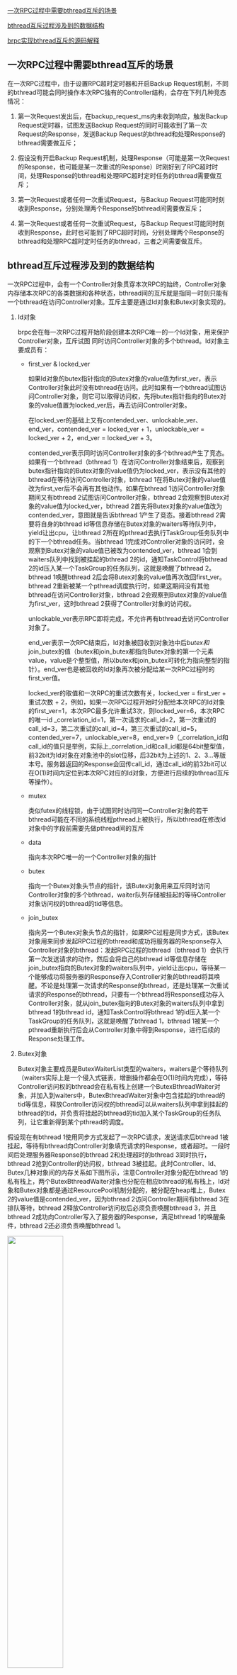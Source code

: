 [一次RPC过程中需要bthread互斥的场景](#一次RPC过程中需要bthread互斥的场景)

[bthread互斥过程涉及到的数据结构](#bthread互斥过程涉及到的数据结构)

[brpc实现bthread互斥的源码解释](#brpc实现bthread互斥的源码解释)

## 一次RPC过程中需要bthread互斥的场景
在一次RPC过程中，由于设置RPC超时定时器和开启Backup Request机制，不同的bthread可能会同时操作本次RPC独有的Controller结构，会存在下列几种竞态情况：

1. 第一次Request发出后，在backup_request_ms内未收到响应，触发Backup Request定时器，试图发送Backup Request的同时可能收到了第一次Request的Response，发送Backup Request的bthread和处理Response的bthread需要做互斥；

2. 假设没有开启Backup Request机制，处理Response（可能是第一次Request的Response，也可能是某一次重试的Response）时刚好到了RPC超时时间，处理Response的bthread和处理RPC超时定时任务的bthread需要做互斥；

3. 第一次Request或者任何一次重试Request，与Backup Request可能同时刻收到Response，分别处理两个Response的bthread间需要做互斥；

4. 第一次Request或者任何一次重试Request，与Backup Request可能同时刻收到Response，此时也可能到了RPC超时时间，分别处理两个Response的bthread和处理RPC超时定时任务的bthread，三者之间需要做互斥。

## bthread互斥过程涉及到的数据结构
一次RPC过程中，会有一个Controller对象贯穿本次RPC的始终，Controller对象内存储本次RPC的各类数据和各种状态，bthread间的互斥就是指同一时刻只能有一个bthread在访问Controller对象。互斥主要是通过Id对象和Butex对象实现的。

1. Id对象

   brpc会在每一次RPC过程开始阶段创建本次RPC唯一的一个Id对象，用来保护Controller对象，互斥试图 同时访问Controller对象的多个bthread。Id对象主要成员有：

   - first_ver & locked_ver
   
     如果Id对象的butex指针指向的Butex对象的value值为first_ver，表示Controller对象此时没有bthread在访问。此时如果有一个bthread试图访问Controller对象，则它可以取得访问权，先将butex指针指向的Butex对象的value值置为locked_ver后，再去访问Controller对象。
     
     在locked_ver的基础上又有contended_ver、unlockable_ver、end_ver，contended_ver = locked_ver + 1，unlockable_ver = locked_ver + 2，end_ver = locked_ver + 3。
     
     contended_ver表示同时访问Controller对象的多个bthread产生了竞态。如果有一个bthread（bthread 1）在访问Controller对象结束后，观察到butex指针指向的Butex对象的value值仍为locked_ver，表示没有其他的bthread在等待访问Controller对象，bthread 1在将Butex对象的value值改为first_ver后不会再有其他动作。如果在bthread 1访问Controller对象期间又有bthread 2试图访问Controller对象，bthread 2会观察到Butex对象的value值为locked_ver，bthread 2首先将Butex对象的value值改为contended_ver，意图就是告诉bthread 1产生了竞态。接着bthread 2需要将自身的bthread id等信息存储在Butex对象的waiters等待队列中，yield让出cpu，让bthread 2所在的pthread去执行TaskGroup任务队列中的下一个bthread任务。当bthread 1完成对Controller对象的访问时，会观察到Butex对象的value值已被改为contended_ver，bthread 1会到waiters队列中找到被挂起的bthread 2的id，通知TaskControl将bthread 2的id压入某一个TaskGroup的任务队列，这就是唤醒了bthread 2。bthread 1唤醒bthread 2后会将Butex对象的value值再次改回first_ver。bthread 2重新被某一个pthread调度执行时，如果这期间没有其他bthread在访问Controller对象，bthread 2会观察到Butex对象的value值为first_ver，这时bthread 2获得了Controller对象的访问权。
     
     unlockable_ver表示RPC即将完成，不允许再有bthread去访问Controller对象了。
     
     end_ver表示一次RPC结束后，Id对象被回收到对象池中后*butex和*join_butex的值（butex和join_butex都指向Butex对象的第一个元素value，value是个整型值，所以butex和join_butex可转化为指向整型的指针）。end_ver也是被回收的Id对象再次被分配给某一次RPC过程时的first_ver值。
     
     locked_ver的取值和一次RPC的重试次数有关，locked_ver = first_ver + 重试次数 + 2，例如，如果一次RPC过程开始时分配给本次RPC的Id对象的first_ver=1，本次RPC最多允许重试3次，则locked_ver=6，本次RPC的唯一id _correlation_id=1，第一次请求的call_id=2，第一次重试的call_id=3，第二次重试的call_id=4，第三次重试的call_id=5，contended_ver=7，unlockable_ver=8，end_ver=9（_correlation_id和call_id的值只是举例，实际上_correlation_id和call_id都是64bit整型值，前32bit为Id对象在对象池中的slot位移，后32bit为上述的1、2、3...等版本号。服务器返回的Response会回传call_id，通过call_id的前32bit可以在O(1)时间内定位到本次RPC对应的Id对象，方便进行后续的bthread互斥等操作）。

   - mutex
   
     类似futex的线程锁，由于试图同时访问同一Controller对象的若干bthread可能在不同的系统线程pthread上被执行，所以bthread在修改Id对象中的字段前需要先做pthread间的互斥

   - data
   
     指向本次RPC唯一的一个Controller对象的指针

   - butex
   
     指向一个Butex对象头节点的指针，该Butex对象用来互斥同时访问Controller对象的多个bthread，waiter队列存储被挂起的等待Controller对象访问权的bthread的tid等信息。
     
   - join_butex
   
     指向另一个Butex对象头节点的指针，如果RPC过程是同步方式，该Butex对象用来同步发起RPC过程的bthread和成功将服务器的Response存入Controller对象的bthread：发起RPC过程的bthread（bthread 1）会执行第一次发送请求的动作，然后会将自己的bthread id等信息存储在join_butex指向的Butex对象的waiters队列中，yield让出cpu，等待某一个能够成功将服务器的Response存入Controller对象的bthread将其唤醒。不论是处理第一次请求的Response的bthread，还是处理某一次重试请求的Response的bthread，只要有一个bthread将Response成功存入Controller对象，就从join_butex指向的Butex对象的waiters队列中拿到bthread 1的bthread id，通知TaskControl将bthread 1的id压入某一个TaskGroup的任务队列，这就是唤醒了bthread 1，bthread 1被某一个pthread重新执行后会从Controller对象中得到Response，进行后续的Response处理工作。
   
2. Butex对象

   Butex对象主要成员是ButexWaiterList类型的waiters，waiters是个等待队列（waiters实际上是一个侵入式链表，增删操作都会在O(1)时间内完成），等待Controller访问权的bthread会在私有栈上创建一个ButexBthreadWaiter对象，并加入到waiters中，ButexBthreadWaiter对象中包含挂起的bthread的tid等信息，释放Controller访问权的bthread可以从waiters队列中拿到挂起的bthread的tid，并负责将挂起的bthread的tid加入某个TaskGroup的任务队列，让它重新得到某个pthread的调度。

假设现在有bthread 1使用同步方式发起了一次RPC请求，发送请求后bthread 1被挂起，等待有bthread向Controller对象填充请求的Response，或者超时。一段时间后处理服务器Response的bthread 2和处理超时的bthread 3同时执行，bthread 2抢到Controller的访问权，bthread 3被挂起。此时Controller、Id、Butex几种对象间的内存关系如下图所示，注意Controller对象分配在bthread 1的私有栈上，两个ButexBthreadWaiter对象也分配在相应bthread的私有栈上，Id对象和Butex对象都是通过ResourcePool机制分配的，被分配在heap堆上，Butex 2的value值是contended_ver，因为bthread 2访问Controller期间有bthread 3在排队等待，bthread 2释放Controller访问权后必须负责唤醒bthread 3，并且bthread 2成功向Controller写入了服务器的Response，满足bthread 1的唤醒条件，bthread 2还必须负责唤醒bthread 1。

<img src="../images/client_bthread_sync_1.png" width="50%" height="50%"/>

## brpc实现bthread互斥的源码解释
brpc实现bthread互斥的主要结构为Id和Butex，关于Butex的细节请见[这篇文章](butex.md)，Id相关的代码在src/bthread/id.cpp中，主要的一些函数如下：

- bthread_id_lock_and_reset_range_verbose：访问共享数据前，竞争butex锁、等待butex锁：

```c++
// bthread访问Controller对象前必须要执行bthread_id_lock，实际上是调用bthread_id_lock_and_reset_range_verbose。
// 在这个函数中bthread会根据锁变量（Id的butex指针指向的Butex结构中value）的当前值，来判断下一步的动作：
// 1、如果锁变量当前值=first_ver，说明当前没有bthread在访问Controller，则把锁变量的值置为locked_ver，
//    告诉后来的bthread“我正在访问Controller，其他bthread先等待”，再去访问Controller；
// 2、如果锁变量当前值=locked_ver或contended_ver，则当前bthread需要挂起，正在访问Controller的bthread结束访问后
//    会负责唤醒挂起的bthread。
// 参数中，id是请求的call_id（要和RPC的correlation_id区分开），*pdata是共享对象（如Controller）的地址，
// range=RPC重试次数+2。
int bthread_id_lock_and_reset_range_verbose(
    bthread_id_t id, void **pdata, int range, const char *location) {
    // 通过id的前32bits，在O(1)时间内定位到Id对象的地址。
    bthread::Id* const meta = address_resource(bthread::get_slot(id));
    if (!meta) {
        return EINVAL;
    }
    // id_ver是call_id（一次RPC由于重试等因素可能产生多次call，每个call有其唯一id）。
    const uint32_t id_ver = bthread::get_version(id);
    // butex指针指向的是Butex结构的第一个元素：整型变量value，这就是锁变量。
    uint32_t* butex = meta->butex;
    // 函数的局部变量都是分配在各个bthread的私有栈上的，所以每个bthread看到的不是同一个ever_contended。
    bool ever_contended = false;
    // 这段代码可以被位于不同pthread上的多个bthread同时执行，所以需要先加线程锁。
    meta->mutex.lock();
    while (meta->has_version(id_ver)) {
        if (*butex == meta->first_ver) {
            // 执行到这里，表示当前没有其他bthread在访问Controller。
            // contended locker always wakes up the butex at unlock.
            meta->lock_location = location;
            if (range == 0) {
                // fast path
            } else if (range < 0 ||
                       range > bthread::ID_MAX_RANGE ||
                       range + meta->first_ver <= meta->locked_ver) {
                LOG_IF(FATAL, range < 0) << "range must be positive, actually "
                                         << range;
                LOG_IF(FATAL, range > bthread::ID_MAX_RANGE)
                    << "max range is " << bthread::ID_MAX_RANGE
                    << ", actually " << range;
            } else {
                // range的值是“一次RPC的重试次数+2”，
                // 如果first_ver=1，一次RPC在超时时间内允许重试3次，则locked_ver=6。
                meta->locked_ver = meta->first_ver + range;
            }
            // 1、如果是第一个访问Controller的bthread走到这里，则把锁变量的值置为locked_ver；
            // 2、如果是曾经因等待锁而被挂起的bthread走到这里，则把锁变量的值置为contended_ver。
            *butex = (ever_contended ? meta->contended_ver() : meta->locked_ver);
            // 锁变量已经被重置，后来的bthread看到锁变量最新值后就会得知已经有一个bthread在访问Controller，
            // 当前bthread可以释放pthread线程锁了。
            meta->mutex.unlock();
            if (pdata) {
                // 找到Controller对象的指针并返回。
                *pdata = meta->data;
            }
            return 0;
        } else if (*butex != meta->unlockable_ver()) {
            // 1、一个bthread（假设bthread id为C）执行到这里，锁变量的当前值（Butex的value值）
            //    要么是locked_ver，要么是contented_ver：
            //    a、如果锁变量的当前值=locked_ver，表示当前有一个bthread A正在访问Controller且还没有访问完成，
            //       且锁的等待队列中没有其他bthread被挂起；
            //    b、如果锁变量的当前值=contented_ver，表示当前不仅有一个bthread A正在访问Controller且还没有访问完成，
            //       而且还有一个或多个bthread（B、D、E...）被挂起，等待唤醒。
            // 2、执行到这段代码的bthread必须要挂起，挂起前先将锁变量的值置为contended_ver，告诉正在访问Controller的bthread，
            //    访问完Controller后，要负责唤醒挂起的bthread；
            // 3、挂起是指：bthread将cpu寄存器的上下文存入context结构，让出cpu，执行这个bthread的pthread从TaskGroup的任务队列中
            //    取出下一个bthread去执行。
                  
            // 将锁变量的值置为contended_ver。  
            *butex = meta->contended_ver();
            // 记住竞争锁失败时的锁变量的当前值，在bthread真正执行挂起动作前，要再次检查锁变量的最新值，只有挂起前的锁变量最新值
            // 与expected_ver相等，bthread才能真正挂起；如果不等，锁可能已被释放，bthread不能挂起，否则可能永远
            // 无法被唤醒，这时bthread应该放弃挂起动作，再次去竞争锁。
            uint32_t expected_ver = *butex;
            // 关键字段的重置已完成，可以释放pthread线程锁了。
            meta->mutex.unlock();
            // 已经出现了bthread间的竞态。
            ever_contended = true;
            // 在butex_wait内部，新建ButexWaiter结构保存该bthread的主要信息并将ButexWaiter加入锁的等待队列waiters链表，然后yield让出cpu。
            // bthread真正挂起前，要再次判断锁变量的最新值是否与expected_ver相等。
            if (bthread::butex_wait(butex, expected_ver, NULL) < 0 &&
                errno != EWOULDBLOCK && errno != EINTR) {
                return errno;
            }
            
            // 这里是bthread被唤醒后，恢复执行点。
            
            // 之前挂起的bthread被重新执行，先要再次去竞争pthread线程锁。不一定能竞争成功，
            // 所以上层要有一个while循环不断的去判断被唤醒的bthread抢到pthread线程锁后可能观察到的butex锁变量的各种不同值。
            meta->mutex.lock();
        } else { // bthread_id_about_to_destroy was called.
            // Butex的value被其他bthread置为unlockable_ver，Id结构将被释放回资源池，Controller结构将被析构，即一次RPC已经完成，
            // 因此执行到这里的bthread直接返回，不会再有后续的动作。
            meta->mutex.unlock();
            return EPERM;
        }
    }
    meta->mutex.unlock();
    return EINVAL;
}
```

- bthread_id_unlock：释放butex锁，唤醒一个等待锁的bthread

```c++
int bthread_id_unlock(bthread_id_t id) {
    bthread::Id* const meta = address_resource(bthread::get_slot(id));
    if (!meta) {
        return EINVAL;
    }
    uint32_t* butex = meta->butex;
    // Release fence makes sure all changes made before signal visible to
    // woken-up waiters.
    const uint32_t id_ver = bthread::get_version(id);
    // 竞争线程锁
    meta->mutex.lock();
    if (!meta->has_version(id_ver)) {
        // call_id非法，严重错误
        meta->mutex.unlock();
        LOG(FATAL) << "Invalid bthread_id=" << id.value;
        return EINVAL;
    }
    if (*butex == meta->first_ver) {
        // 一个bthread执行到这里，观察到的Butex的value的值要么是locked_ver，要么是contented_ver，
        // 不可能是first_ver，否则严重错误
        meta->mutex.unlock();
        LOG(FATAL) << "bthread_id=" << id.value << " is not locked!";
        return EPERM;
    }
    bthread::PendingError front;
    if (meta->pending_q.pop(&front)) {
        meta->lock_location = front.location;
        meta->mutex.unlock();
        // 
        if (meta->on_error) {
            return meta->on_error(front.id, meta->data, front.error_code);
        } else {
            return meta->on_error2(front.id, meta->data, front.error_code,
                                   front.error_text);
        }
    } else {
        // 如果contended为true，则有N（N>=1）个bthread挂在Butex的waiters队列中，等待唤醒
        const bool contended = (*butex == meta->contended_ver());
        // Butex的value恢复到first_ver，表示当前的bthread对Controller的独占性访问已完成，后续被唤醒的bthread可以去独占性的访问Controller了
        *butex = meta->first_ver;
        // 关键字段已完成更新，释放线程锁
        meta->mutex.unlock();
        if (contended) {
            // We may wake up already-reused id, but that's OK.
            // 如果有bthread挂在waiters队列中，唤醒其中之一
            bthread::butex_wake(butex);
        }
        return 0; 
    }
}
```

- bthread_id_join：

```c++
int bthread_id_join(bthread_id_t id) {
    const bthread::IdResourceId slot = bthread::get_slot(id);
    bthread::Id* const meta = address_resource(slot);
    if (!meta) {
        // The id is not created yet, this join is definitely wrong.
        return EINVAL;
    }
    const uint32_t id_ver = bthread::get_version(id);
    uint32_t* join_butex = meta->join_butex;
    while (1) {
        meta->mutex.lock();
        const bool has_ver = meta->has_version(id_ver);
        const uint32_t expected_ver = *join_butex;
        meta->mutex.unlock();
        if (!has_ver) {
            break;
        }
        // 挂在join_butex指向的Butex结构的waiter队列中，并yield让出cpu；
        // 恢复执行的时候，RPC过程已经完成，
        if (bthread::butex_wait(join_butex, expected_ver, NULL) < 0 &&
            errno != EWOULDBLOCK && errno != EINTR) {
            return errno;
        }
    }
    return 0;
}
```

- bthread_id_about_to_destroy：

```c++
int bthread_id_about_to_destroy(bthread_id_t id) {
    bthread::Id* const meta = address_resource(bthread::get_slot(id));
    if (!meta) {
        return EINVAL;
    }
    const uint32_t id_ver = bthread::get_version(id);
    uint32_t* butex = meta->butex;
    meta->mutex.lock();
    if (!meta->has_version(id_ver)) {
        meta->mutex.unlock();
        return EINVAL;
    }
    if (*butex == meta->first_ver) {
        meta->mutex.unlock();
        LOG(FATAL) << "bthread_id=" << id.value << " is not locked!";
        return EPERM;
    }
    const bool contended = (*butex == meta->contended_ver());
    *butex = meta->unlockable_ver();
    meta->mutex.unlock();
    if (contended) {
        // wake up all waiting lockers.
        bthread::butex_wake_except(butex, 0);
    }
    return 0;
}
```

- bthread_id_unlock_and_destroy：

```c++
int bthread_id_unlock_and_destroy(bthread_id_t id) {
    bthread::Id* const meta = address_resource(bthread::get_slot(id));
    if (!meta) {
        return EINVAL;
    }
    uint32_t* butex = meta->butex;
    uint32_t* join_butex = meta->join_butex;
    const uint32_t id_ver = bthread::get_version(id);
    meta->mutex.lock();
    if (!meta->has_version(id_ver)) {
        meta->mutex.unlock();
        LOG(FATAL) << "Invalid bthread_id=" << id.value;
        return EINVAL;
    }
    if (*butex == meta->first_ver) {
        meta->mutex.unlock();
        LOG(FATAL) << "bthread_id=" << id.value << " is not locked!";
        return EPERM;
    }
    const uint32_t next_ver = meta->end_ver();
    *butex = next_ver;
    *join_butex = next_ver;
    meta->first_ver = next_ver;
    meta->locked_ver = next_ver;
    meta->pending_q.clear();
    meta->mutex.unlock();
    // Notice that butex_wake* returns # of woken-up, not successful or not.
    bthread::butex_wake_except(butex, 0);
    bthread::butex_wake_all(join_butex);
    return_resource(bthread::get_slot(id));
    return 0;
}
```
